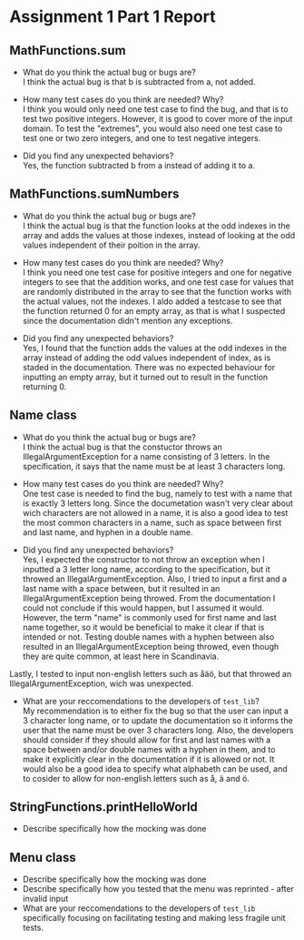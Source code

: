 # Assignment 1 Part 1 Report

## MathFunctions.sum
- What do you think the actual bug or bugs are?   
I think the actual bug is that b is subtracted from a, not added.

- How many test cases do you think are needed? Why?   
I think you would only need one test case to find the bug, and that is to test two positive integers. However, it is good to cover more of the input domain. To test the "extremes", you would also need one test case to test one or two zero integers, and one to test negative integers.

- Did you find any unexpected behaviors?   
Yes, the function subtracted b from a instead of adding it to a.

## MathFunctions.sumNumbers
- What do you think the actual bug or bugs are?   
I think the actual bug is that the function looks at the odd indexes in the array and adds the values at those indexes, instead of looking at the odd values independent of their poition in the array.

- How many test cases do you think are needed? Why?   
I think you need one test case for positive integers and one for negative integers to see that the addition works, and one test case for values that are randomly distributed in the array to see that the function works with the actual values, not the indexes. I aldo added a testcase to see that the function returned 0 for an empty array, as that is what I suspected since the documentation didn't mention any exceptions.

- Did you find any unexpected behaviors?   
Yes, I found that the function adds the values at the odd indexes in the array instead of adding the odd values independent of index, as is staded in the documentation. There was no expected behaviour for inputting an empty array, but it turned out to result in the function returning 0.

## Name class
- What do you think the actual bug or bugs are?   
I think the actual bug is that the constuctor throws an IllegalArgumentException for a name consisting of 3 letters. In the specification, it says that the name must be at least 3 characters long.

- How many test cases do you think are needed? Why?   
One test case is needed to find the bug, namely to test with a name that is exactly 3 letters long. Since the documetation wasn't very clear about wich characters are not allowed in a name, it is also a good idea to test the most common characters in a name, such as space between first and last name, and hyphen in a double name.

- Did you find any unexpected behaviors?   
Yes, I expected the constructor to not throw an exception when I inputted a 3 letter long name, according to the specification, but it throwed an IllegalArgumentException. Also, I tried to input a first and a last name with a space between, but it resulted in an IllegalArgumentException being throwed. From the documentation I could not conclude if this would happen, but I assumed it would. However, the term "name" is commonly used for first name and last name together, so it would be beneficial to make it clear if that is intended or not. Testing double names with a hyphen between also resulted in an IllegalArgumentException being throwed, even though they are quite common, at least here in Scandinavia. 

Lastly, I tested to input non-english letters such as åäö, but that throwed an IllegalArgumentException, wich was unexpected.

- What are your reccomendations to the developers of `test_lib`?   
My recommendation is to either fix the bug so that the user can input a 3 character long name, or to update the documentation so it informs the user that the name must be over 3 characters long. Also, the developers should consider if they should allow for first and last names with a space between and/or double names with a hyphen in them, and to make it explicitly clear in the documentation if it is allowed or not. It would also be a good idea to specify what alphabeth can be used, and to cosider to allow for non-english letters such as å, ä and ö.

## StringFunctions.printHelloWorld
- Describe specifically how the mocking was done

## Menu class
- Describe specifically how the mocking was done
- Describe specifically how you tested that the menu was reprinted - after invalid input
- What are your reccomendations to the developers of `test_lib` specifically focusing on facilitating testing and making less fragile unit tests.
